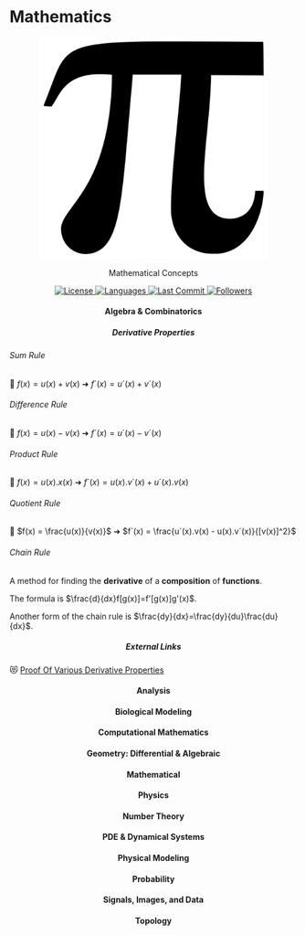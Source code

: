 # Mathematics

<p align="center"><img src="https://raw.githubusercontent.com/MagicalStrangeQuark/MagicalStrangeQuark/master/assets/pi.svg" width="400"></p>

<p align="center">Mathematical Concepts</p>

<p align="center">
    <a href="#">
        <img alt="License" src="https://img.shields.io/github/license/MagicalStrangeQuark/Mathematics">
    </a>
    <a href="#">
        <img alt="Languages" src="https://img.shields.io/github/languages/count/MagicalStrangeQuark/Mathematics">
    </a>
    <a href="#">
        <img alt="Last Commit" src="https://img.shields.io/github/last-commit/MagicalStrangeQuark/Mathematics">
    </a>
    <a href="#">
        <img alt="Followers" src="https://img.shields.io/github/followers/MagicalStrangeQuark?style=social">
    </a>
</p>

<h4 align="center">Algebra & Combinatorics</h4>

<h5 align="center">Derivative Properties</h5>

<h6>Sum Rule</h6>

📌 $f(x) = u(x) + v(x)$ ➜ $f´(x) = u´(x) + v´(x)$

<h6>Difference Rule</h6>

📌 $f(x) = u(x) - v(x)$ ➜ $f´(x) = u´(x) - v´(x)$

<h6>Product Rule</h6>

📌 $f(x) = u(x) . x(x)$ ➜ $f´(x) = u(x).v´(x) + u´(x).v(x)$

<h6>Quotient Rule</h6>

📌 $f(x) = \frac{u(x)}{v(x)}$ ➜ $f´(x) = \frac{u´(x).v(x) - u(x).v´(x)}{[v(x)]^2}$ 

<h6>Chain Rule</h6>

A method for finding the __derivative__ of a __composition__ of __functions__.

The formula is $\frac{d}{dx}f[g(x)]=f'[g(x)]g'(x)$.

Another form of the chain rule is $\frac{dy}{dx}=\frac{dy}{du}\frac{du}{dx}$.

<h5 align="center">External Links</h6>

😻 <a href="https://tutorial.math.lamar.edu/classes/calci/DerivativeProofs.aspx">Proof Of Various Derivative Properties</a>

<h4 align="center">Analysis</h4>

<h4 align="center">Biological Modeling</h4>

<h4 align="center">Computational Mathematics</h4>

<h4 align="center">Geometry: Differential & Algebraic</h4>

<h4 align="center">Mathematical</h4>

<h4 align="center">Physics</h4>

<h4 align="center">Number Theory</h4>

<h4 align="center">PDE & Dynamical Systems</h4>

<h4 align="center">Physical Modeling</h4>

<h4 align="center">Probability</h4>

<h4 align="center">Signals, Images, and Data</h4>

<h4 align="center">Topology</h4>
